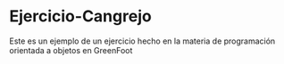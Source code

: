 # Ejercicio-Cangrejo
Este es un ejemplo de un ejercicio hecho en la materia de programación orientada a objetos en GreenFoot
